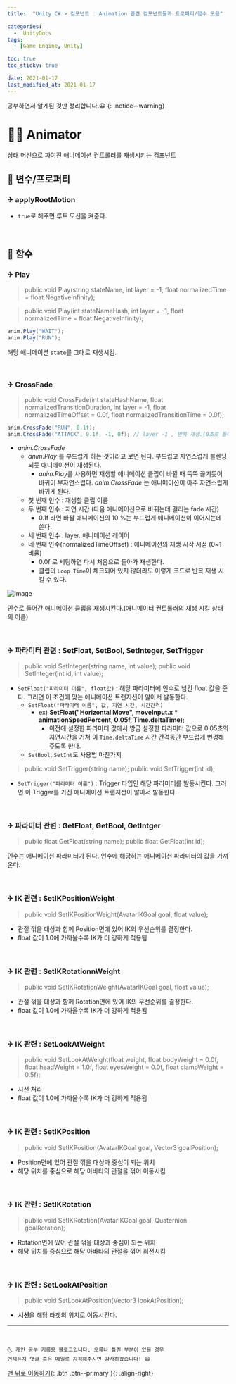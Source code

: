```yaml
---
title:  "Unity C# > 컴포넌트 : Animation 관련 컴포넌트들과 프로퍼티/함수 모음" 

categories:
  -  UnityDocs
tags:
  - [Game Engine, Unity]

toc: true
toc_sticky: true

date: 2021-01-17
last_modified_at: 2021-01-17
---
```


공부하면서 알게된 것만 정리합니다.😀
{: .notice--warning}

# 👩‍🦰 Animator

상태 머신으로 짜여진 애니메이션 컨트롤러를 재생시키는 컴포넌트

## 🚀 변수/프로퍼티

### ✈ applyRootMotion

- `true`로 해주면 루트 모션을 켜준다.

<br>

## 🚀 함수

### ✈ Play

> public void Play(string stateName, int layer = -1, float normalizedTime = float.NegativeInfinity);

> public void Play(int stateNameHash, int layer = -1, float normalizedTime = float.NegativeInfinity);

```c#
anim.Play("WAIT");
anim.Play("RUN");
```

해당 애니메이션 `state`를 그대로 재생시킴.

<br>

### ✈ CrossFade

> public void CrossFade(int stateHashName, float normalizedTransitionDuration, int layer = -1, float normalizedTimeOffset = 0.0f, float normalizedTransitionTime = 0.0f);

```c#
anim.CrossFade("RUN", 0.1f);
anim.CrossFade("ATTACK", 0.1f, -1, 0f); // layer -1 , 반복 재생.(0초로 돌아감)
```

  - *anim.CrossFade* 
    - *anim.Play* 를 부드럽게 하는 것이라고 보면 된다. 부드럽고 자연스럽게 블렌딩되듯 애니메이션이 재생된다.
      - *anim.Play*를 사용하면 재생할 애니메이션 클립이 바뀔 때 뚝뚝 끊기듯이 바뀌어 부자연스럽다. *anim.CrossFade* 는 애니메이션이 아주 자연스럽게 바뀌게 된다.
    - 첫 번째 인수 : 재생할 클립 이름
    - 두 번째 인수 : 지연 시간 (다음 애니메이션으로 바뀌는데 걸리는 fade 시간)
      - 0.1f 라면 바뀔 애니메이션의 10 %는 부드럽게 애니메이션이 이어지는데 쓴다.
    - 세 번째 인수 : layer. 애니메이션 레이어
    - 네 번째 인수(normalizedTimeOffset) : 애니메이션의 재생 시작 시점 (0~1 비율)
      - 0.0f 로 세팅하면 다시 처음으로 돌아가 재생한다. 
      - 클립의 `Loop Time`이 체크되어 있지 않더라도 이렇게 코드로 반복 재생 시킬 수 있다.

![image](https://user-images.githubusercontent.com/42318591/94799473-228b0c00-041e-11eb-89f1-9ae3994abffa.png)


인수로 들어간 애니메이션 클립을 재생시킨다.(애니메이터 컨트롤러의 재생 시킬 상태의 이름)

<br>

### ✈ 파라미터 관련 : SetFloat, SetBool, SetInteger, SetTrigger

> public void SetInteger(string name, int value); public void SetInteger(int id, int value);

  - `SetFloat("파라미터 이름", float값)` : 해당 파라미터에 인수로 넘긴 float 값을 준다. 그러면 이 조건에 맞는 애니메이션 트랜지션이 알아서 발동한다.
    - `SetFloat("파라미터 이름", 값, 지연 시간, 시간간격)`
      - ex) **SetFloat("Horizontal Move", moveInput.x * animationSpeedPercent, 0.05f, Time.deltaTime);**
        - 이전에 설정한 파라미터 값에서 방금 설정한 파라미터 값으로 0.05초의 지연시간을 거쳐 이 `Time.deltaTime` 시간 간격동안 부드럽게 변경해주도록 한다.
    - `SetBool`, `SetInt`도 사용법 마찬가지

> public void SetTrigger(string name);  public void SetTrigger(int id);

  - `SetTrigger("파라미터 이름")` : Trigger 타입인 해당 파라미터를 발동시킨다. 그러면 이 Trigger를 가진 애니메이션 트랜지션이 알아서 발동한다.

<br>

### ✈ 파라미터 관련 : GetFloat, GetBool, GetIntger

> public float GetFloat(string name); public float GetFloat(int id);

인수는 애니메이션 파라미터가 된다. 인수에 해당하는 애니메이션 파라미터의 값을 가져 온다.

<br>

### ✈ IK 관련 : SetIKPositionWeight

> public void SetIKPositionWeight(AvatarIKGoal goal, float value);

- 관절 꺾을 대상과 함께 Position면에 있어 IK의 우선순위를 결정한다.
- float 값이 1.0에 가까울수록 IK가 더 강하게 적용됨

<br>

### ✈ IK 관련 : SetIKRotationnWeight

> public void SetIKRotationWeight(AvatarIKGoal goal, float value);

- 관절 꺾을 대상과 함께 Rotation면에 있어 IK의 우선순위를 결정한다.
- float 값이 1.0에 가까울수록 IK가 더 강하게 적용됨

<br>

### ✈ IK 관련 : SetLookAtWeight

> public void SetLookAtWeight(float weight, float bodyWeight = 0.0f, float headWeight = 1.0f, float eyesWeight = 0.0f, float clampWeight = 0.5f);

- 시선 처리
- float 값이 1.0에 가까울수록 IK가 더 강하게 적용됨

<br>

### ✈ IK 관련 : SetIKPosition

> public void SetIKPosition(AvatarIKGoal goal, Vector3 goalPosition);

- Position면에 있어 관절 꺾을 대상과 중심이 되는 위치 
- 해당 위치를 중심으로 해당 아바타의 관절을 꺾어 이동시킴

<br>

### ✈ IK 관련 : SetIKRotation

> public void SetIKRotation(AvatarIKGoal goal, Quaternion goalRotation);

- Rotation면에 있어 관절 꺾을 대상과 중심이 되는 위치 
- 해당 위치를 중심으로 해당 아바타의 관절을 꺾어 회전시킴

<br>

### ✈ IK 관련 : SetLookAtPosition

> public void SetLookAtPosition(Vector3 lookAtPosition);

- **시선**을 해당 타겟의 위치로 이동시킨다.



***
<br>

    🌜 개인 공부 기록용 블로그입니다. 오류나 틀린 부분이 있을 경우 
    언제든지 댓글 혹은 메일로 지적해주시면 감사하겠습니다! 😄

[맨 위로 이동하기](#){: .btn .btn--primary }{: .align-right}